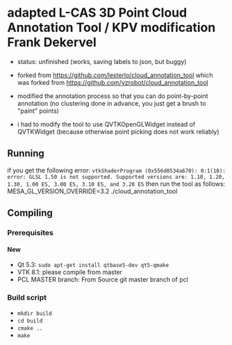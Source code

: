 # adapted L-CAS 3D Point Cloud Annotation Tool / KPV modification Frank Dekervel #

* status: unfinished (works, saving labels to json, but buggy)

* forked from https://github.com/lesterlo/cloud_annotation_tool which was
  forked from https://github.com/yzrobot/cloud_annotation_tool

* modified the annotation process so that you can do point-by-point
  annotation (no clustering done in advance, you just get a brush to "paint"
  points)

* i had to modify the tool to use QVTKOpenGLWidget instead of QVTKWidget
  (because otherwise point picking does not work reliably)

## Running ##

if you get the following error: `vtkShaderProgram (0x556d0534a670): 0:1(10): error: GLSL 1.50 is not supported. Supported versions are: 1.10, 1.20, 1.30, 1.00 ES, 3.00 ES, 3.10 ES, and 3.20 ES`
then run the tool as follows: MESA_GL_VERSION_OVERRIDE=3.2 ./cloud_annotation_tool

## Compiling ##

### Prerequisites ###

#### New

* Qt 5.3: `sudo apt-get install qtbase5-dev qt5-qmake`
* VTK 8.1: please compile from master
* PCL MASTER branch: From Source git master branch of pcl

### Build script ###

* `mkdir build`
* `cd build`
* `cmake ..`
* `make`